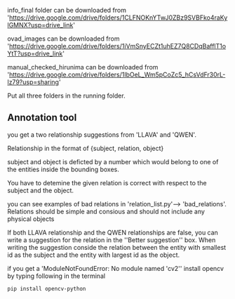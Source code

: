 info_final folder can be downloaded from 'https://drive.google.com/drive/folders/1CLFNOKnYTwJ0ZBz9SVBFko4raKylGMNX?usp=drive_link'

ovad_images can be downloaded from 'https://drive.google.com/drive/folders/1iVmSnyECZt1uhEZ7Q8CDqBafflT1oYtT?usp=drive_link'

manual_checked_hirunima can be downloaded from 'https://drive.google.com/drive/folders/1lbOeL_Wm5pCoZc5_hCsVdFr30rL-lz79?usp=sharing'

Put all three folders in the running folder.

## Annotation tool

you get a two relationship suggestions from 'LLAVA' and 'QWEN'.

Relationship in the format of {subject, relation, object}

subject and object is deficted by a number which would belong to one of the entities inside the bounding boxes.

You have to detemine the given relation is correct with respect to the subject and the object.

you can see examples of bad relations in 'relation_list.py'--> 'bad_relations'. Relations should be simple and consious and should not include any physical objects

If both LLAVA relationship and the QWEN relationships are false, you can write a suggestion for the relation in the ''Better suggestion'' box. When writing the suggestion conside the relation between the entity with smallest id as the subject and the entity with largest id as the object.



if you get a 'ModuleNotFoundError: No module named 'cv2'' install opencv by typing following in the terminal
```
pip install opencv-python
```

